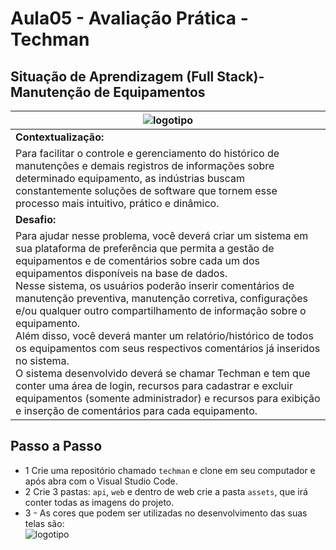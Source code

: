 # Aula05 - Avaliação Prática - Techman

## Situação de Aprendizagem (Full Stack)- Manutenção de Equipamentos

|![logotipo](../web/assets/techman.png)|
|-|
|**Contextualização:**|
|Para facilitar o controle e gerenciamento do histórico de manutenções e demais registros de informações sobre determinado equipamento, as indústrias buscam constantemente soluções de software que tornem esse processo mais intuitivo, prático e dinâmico.|
|**Desafio:**|
|Para ajudar nesse problema, você deverá criar um sistema em sua plataforma de preferência que permita a gestão de equipamentos e de comentários sobre cada um dos equipamentos disponíveis na base de dados.<br>Nesse sistema, os usuários poderão inserir comentários de manutenção preventiva, manutenção corretiva, configurações e/ou qualquer outro compartilhamento de informação sobre o equipamento.<br>Além disso, você deverá manter um relatório/histórico de todos os equipamentos com seus respectivos comentários já inseridos no sistema.<br>O sistema desenvolvido deverá se chamar Techman e tem que conter uma área de login, recursos para cadastrar e excluir equipamentos (somente administrador) e recursos para exibição e inserção de comentários para cada equipamento.|


## Passo a Passo
- 1 Crie uma repositório chamado `techman` e clone em seu computador e após abra com o Visual Studio Code.
- 2 Crie 3 pastas: `api`, `web` e dentro de web crie a pasta `assets`, que irá conter todas as imagens do projeto. 
- 3 - As cores que podem ser utilizadas no desenvolvimento das suas telas são:
<br>![logotipo](../techman2025/web/assets/paleta.png)
